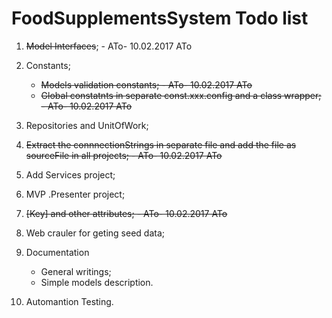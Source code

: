 # FoodSupplementsSystem Todo list

1. <del>Model Interfaces</del>; - ATo- 10.02.2017 ATo
1. Constants;
	- <del>Models validation constants<del/>; - ATo- 10.02.2017 ATo
	- <del>Global constatnts in separate const.xxx.config and a class wrapper<del/>; - ATo- 10.02.2017 ATo
1. Repositories and UnitOfWork;
1. <del>Extract the connnectionStrings in separate file and add the file as sourceFile in all projects<del/>; - ATo- 10.02.2017 ATo
1. Add Services project;
1. MVP .Presenter project;
1. <del>[Key] and other attributes<del/>; - ATo- 10.02.2017 ATo

1. Web crauler for geting seed data;
1. Documentation 
	- General writings;
	- Simple models description.
1. Automantion Testing.